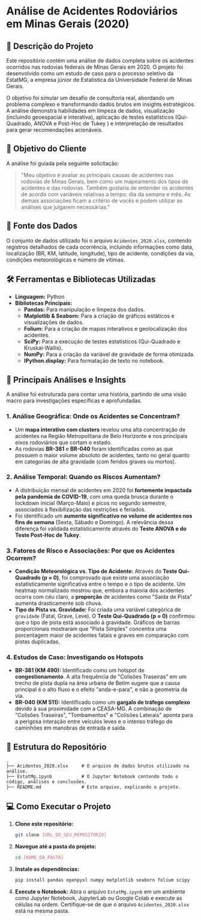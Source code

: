 # Análise de Acidentes Rodoviários em Minas Gerais (2020)

## 📝 Descrição do Projeto

Este repositório contém uma análise de dados completa sobre os acidentes ocorridos nas rodovias federais de Minas Gerais em 2020. O projeto foi desenvolvido como um estudo de caso para o processo seletivo da EstatMG, a empresa júnior de Estatística da Universidade Federal de Minas Gerais.

O objetivo foi simular um desafio de consultoria real, abordando um problema complexo e transformando dados brutos em insights estratégicos. A análise demonstra habilidades em limpeza de dados, visualização (incluindo geoespacial e interativa), aplicação de testes estatísticos (Qui-Quadrado, ANOVA e Post-Hoc de Tukey ) e interpretação de resultados para gerar recomendações acionáveis.

## 🎯 Objetivo do Cliente

A análise foi guiada pela seguinte solicitação:
> "Meu objetivo é avaliar as principais causas de acidentes nas rodovias de Minas Gerais, bem como um mapeamento dos tipos de acidentes e das rodovias. Também gostaria de entender os acidentes de acordo com variáveis relativas a tempo: dia da semana e mês. As demais associações ficam a critério de vocês e podem utilizar as análises que julgarem necessárias."

## 💾 Fonte dos Dados

O conjunto de dados utilizado foi o arquivo `Acidentes_2020.xlsx`, contendo registros detalhados de cada ocorrência, incluindo informações como data, localização (BR, KM, latitude, longitude), tipo de acidente, condições da via, condições meteorológicas e número de vítimas.

## 🛠️ Ferramentas e Bibliotecas Utilizadas

* **Linguagem:** Python 
* **Bibliotecas Principais:**
    * **Pandas:** Para manipulação e limpeza dos dados.
    * **Matplotlib & Seaborn:** Para a criação de gráficos estáticos e visualizações de dados.
    * **Folium:** Para a criação de mapas interativos e geolocalização dos acidentes.
    * **SciPy:** Para a execução de testes estatísticos (Qui-Quadrado e Kruskal-Wallis).
    * **NumPy:** Para a criação da variável de gravidade de forma otimizada.
    * **IPython.display:** Para formatação de texto no notebook.

## 🚀 Principais Análises e Insights

A análise foi estruturada para contar uma história, partindo de uma visão macro para investigações específicas e aprofundadas.

### 1. Análise Geográfica: Onde os Acidentes se Concentram?
* Um **mapa interativo com clusters** revelou uma alta concentração de acidentes na Região Metropolitana de Belo Horizonte e nos principais eixos rodoviários que cortam o estado.
* As rodovias **BR-381** e **BR-040** foram identificadas como as que possuem o maior volume absoluto de acidentes, tanto no geral quanto em categorias de alta gravidade (com feridos graves ou mortos).

### 2. Análise Temporal: Quando os Riscos Aumentam?
* A distribuição mensal de acidentes em 2020 foi **fortemente impactada pela pandemia de COVID-19**, com uma queda brusca durante o lockdown inicial (Março-Maio) e picos no segundo semestre, associados à flexibilização das restrições e feriados.
* Foi identificado um **aumento significativo no volume de acidentes nos fins de semana** (Sexta, Sábado e Domingo). A relevância dessa diferença foi validada estatisticamente através do **Teste ANOVA e do Teste Post-Hoc de Tukey**.

### 3. Fatores de Risco e Associações: Por que os Acidentes Ocorrem?
* **Condição Meteorológica vs. Tipo de Acidente:** Através do **Teste Qui-Quadrado (p ≈ 0)**, foi comprovado que existe uma associação estatisticamente significativa entre o tempo e o tipo de acidente. Um heatmap normalizado mostrou que, embora a maioria dos acidentes ocorra com céu claro, a **proporção** de acidentes como "Saída de Pista" aumenta drasticamente sob chuva.
* **Tipo de Pista vs. Gravidade:** Foi criada uma variável categórica de `gravidade` (Fatal, Grave, Leve). O **Teste Qui-Quadrado (p ≈ 0)** confirmou que o tipo de pista está associado à gravidade. Gráficos de barras proporcionais mostraram que "Pista Simples" concentra uma porcentagem maior de acidentes fatais e graves em comparação com pistas duplicadas.

### 4. Estudos de Caso: Investigando os Hotspots
* **BR-381 (KM 490):** Identificado como um hotspot de **congestionamento**. A alta frequência de "Colisões Traseiras" em um trecho de pista dupla na área urbana de Betim sugere que a causa principal é o alto fluxo e o efeito "anda-e-para", e não a geometria da via.
* **BR-040 (KM 511):** Identificado como um **gargalo de tráfego complexo** devido à sua proximidade com a CEASA-MG. A combinação de "Colisões Traseiras", "Tombamentos" e "Colisões Laterais" aponta para a perigosa interação entre veículos leves e o intenso tráfego de caminhões em manobras de entrada e saída.

## 📂 Estrutura do Repositório
```
.
├── Acidentes_2020.xlsx     # O arquivo de dados brutos utilizado na análise.
├── EstatMg.ipynb           # O Jupyter Notebook contendo todo o código, análises e conclusões.
├── README.md               # Este arquivo, explicando o projeto.
```

## 💻 Como Executar o Projeto

1.  **Clone este repositório:**
    ```bash
    git clone [URL_DO_SEU_REPOSITORIO]
    ```
2.  **Navegue até a pasta do projeto:**
    ```bash
    cd [NOME_DA_PASTA]
    ```
3.  **Instale as dependências:**
    ```bash
    pip install pandas openpyxl numpy matplotlib seaborn folium scipy
    ```
4.  **Execute o Notebook:**
    Abra o arquivo `EstatMg.ipynb` em um ambiente como Jupyter Notebook, JupyterLab ou Google Colab e execute as células na ordem. Certifique-se de que o arquivo `Acidentes_2020.xlsx` está na mesma pasta.
